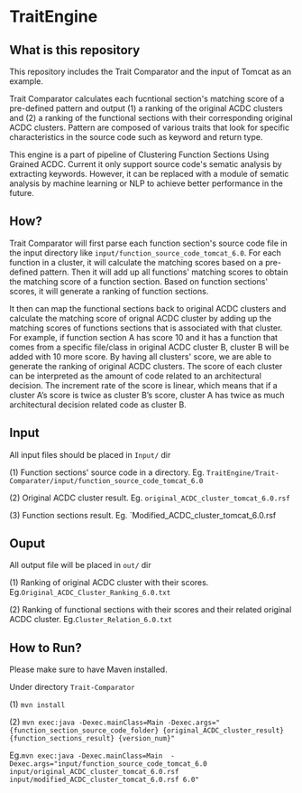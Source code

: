 # TraitEngine

## What is this repository

This repository includes the Trait Comparator and the input of Tomcat as an example. 

Trait Comparator calculates each fucntional section's matching score of a pre-defined pattern and output (1) a ranking of the original ACDC clusters and (2) a ranking of the functional sections with their corresponding original ACDC clusters. Pattern are composed of various traits that look for specific characteristics in the source code such as keyword and return type. 

This engine is a  part of pipeline of Clustering Function Sections Using Grained ACDC. Current it only support source code's sematic analysis by extracting keywords. However, it can be replaced with a module of sematic analysis by machine learning or NLP to achieve better performance in the future.

## How?

Trait Comparator will first parse each function section's source code file in the input directory like `input/function_source_code_tomcat_6.0`. For each function in a cluster, it will calculate the matching scores based on a pre-defined pattern. Then it will add up all functions' matching scores to obtain the matching score of a function section. Based on function sections' scores, it will generate a ranking of function sections.

It then can map the functional sections back to original ACDC clusters and calculate the matching score of orignal ACDC cluster by adding up the matching scores of functions sections that is associated with that cluster. For example, if function section A has score 10 and it has a function that comes from a specific file/class in original ACDC cluster B, cluster B will be added with 10 more score. By having all clusters' score, we are able to generate the ranking of original ACDC clusters. The score of each cluster can be interpreted as the amount of code related to an architectural decision. The increment rate of the score is linear, which means that if a cluster A’s score is twice as cluster B’s score, cluster A has twice as much architectural decision related code as cluster B.

## Input

All input files should be placed in `Input/` dir

(1) Function sections' source code in a directory. Eg. `TraitEngine/Trait-Comparater/input/function_source_code_tomcat_6.0`

(2) Original ACDC cluster result. Eg. `original_ACDC_cluster_tomcat_6.0.rsf`

(3) Function sections result. Eg. `Modified_ACDC_cluster_tomcat_6.0.rsf



## Ouput

All output file will be placed in `out/` dir

(1) Ranking of original ACDC cluster with their scores. Eg.`Original_ACDC_Cluster_Ranking_6.0.txt`

(2) Ranking of functional sections with their scores and their related original ACDC cluster. Eg.`Cluster_Relation_6.0.txt`

## How to Run?

Please make sure to have Maven installed.

Under directory `Trait-Comparator`

(1) `mvn install`

(2) `mvn exec:java -Dexec.mainClass=Main -Dexec.args="{function_section_source_code_folder} {original_ACDC_cluster_result} {function_sections_result} {version_num}"`

Eg.`mvn exec:java -Dexec.mainClass=Main  -Dexec.args="input/function_source_code_tomcat_6.0 input/original_ACDC_cluster_tomcat_6.0.rsf input/modified_ACDC_cluster_tomcat_6.0.rsf 6.0"`
